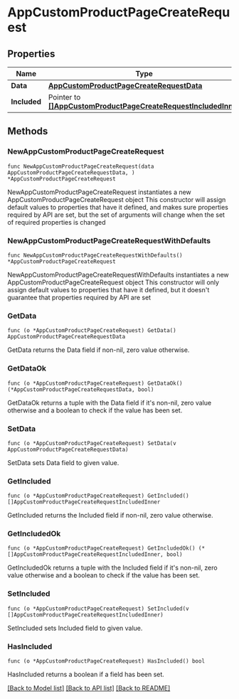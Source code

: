 # AppCustomProductPageCreateRequest

## Properties

Name | Type | Description | Notes
------------ | ------------- | ------------- | -------------
**Data** | [**AppCustomProductPageCreateRequestData**](AppCustomProductPageCreateRequestData.md) |  | 
**Included** | Pointer to [**[]AppCustomProductPageCreateRequestIncludedInner**](AppCustomProductPageCreateRequestIncludedInner.md) |  | [optional] 

## Methods

### NewAppCustomProductPageCreateRequest

`func NewAppCustomProductPageCreateRequest(data AppCustomProductPageCreateRequestData, ) *AppCustomProductPageCreateRequest`

NewAppCustomProductPageCreateRequest instantiates a new AppCustomProductPageCreateRequest object
This constructor will assign default values to properties that have it defined,
and makes sure properties required by API are set, but the set of arguments
will change when the set of required properties is changed

### NewAppCustomProductPageCreateRequestWithDefaults

`func NewAppCustomProductPageCreateRequestWithDefaults() *AppCustomProductPageCreateRequest`

NewAppCustomProductPageCreateRequestWithDefaults instantiates a new AppCustomProductPageCreateRequest object
This constructor will only assign default values to properties that have it defined,
but it doesn't guarantee that properties required by API are set

### GetData

`func (o *AppCustomProductPageCreateRequest) GetData() AppCustomProductPageCreateRequestData`

GetData returns the Data field if non-nil, zero value otherwise.

### GetDataOk

`func (o *AppCustomProductPageCreateRequest) GetDataOk() (*AppCustomProductPageCreateRequestData, bool)`

GetDataOk returns a tuple with the Data field if it's non-nil, zero value otherwise
and a boolean to check if the value has been set.

### SetData

`func (o *AppCustomProductPageCreateRequest) SetData(v AppCustomProductPageCreateRequestData)`

SetData sets Data field to given value.


### GetIncluded

`func (o *AppCustomProductPageCreateRequest) GetIncluded() []AppCustomProductPageCreateRequestIncludedInner`

GetIncluded returns the Included field if non-nil, zero value otherwise.

### GetIncludedOk

`func (o *AppCustomProductPageCreateRequest) GetIncludedOk() (*[]AppCustomProductPageCreateRequestIncludedInner, bool)`

GetIncludedOk returns a tuple with the Included field if it's non-nil, zero value otherwise
and a boolean to check if the value has been set.

### SetIncluded

`func (o *AppCustomProductPageCreateRequest) SetIncluded(v []AppCustomProductPageCreateRequestIncludedInner)`

SetIncluded sets Included field to given value.

### HasIncluded

`func (o *AppCustomProductPageCreateRequest) HasIncluded() bool`

HasIncluded returns a boolean if a field has been set.


[[Back to Model list]](../README.md#documentation-for-models) [[Back to API list]](../README.md#documentation-for-api-endpoints) [[Back to README]](../README.md)


